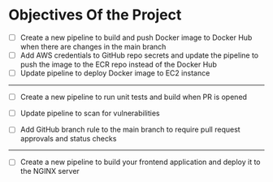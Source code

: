 # Objectives Of the Project

- [ ] ⁠Create a new pipeline to build and push Docker image to Docker Hub when there are changes in the main branch
- [ ] ⁠Add AWS credentials to GitHub repo secrets and update the pipeline to push the image to the ECR repo instead of the Docker Hub
- [ ] ⁠Update pipeline to deploy Docker image to EC2 instance

---

- [ ] ⁠Create a new pipeline to run unit tests and build when PR is opened

- [ ] ⁠Update pipeline to scan for vulnerabilities

- [ ] Add GitHub branch rule to the main branch to require pull request approvals and status checks

---

- [ ] Create a new pipeline to build your frontend application and deploy it to the NGINX server

